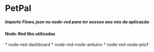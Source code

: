 <h1>PetPal</h1>

<h5>Importe Flows.json no node-red para ter acesso aos nós da aplicação</h5> 

<h4>Node-Red libs utilizadas</h4>
* node-red-dashboard
* node-red-node-arduino
* node-red-node-pisrf
